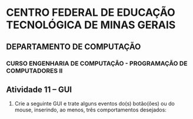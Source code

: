 # CENTRO FEDERAL DE EDUCAÇÃO TECNOLÓGICA DE MINAS GERAIS

## DEPARTAMENTO DE COMPUTAÇÃO

### CURSO ENGENHARIA DE COMPUTAÇÃO - PROGRAMAÇÃO DE COMPUTADORES II

## Atividade 11 – GUI

1. Crie a seguinte GUI e trate alguns eventos do(s) botão(ões) ou do mouse, inserindo, ao menos, três comportamentos desejados:

<p align="center"
  <img src = "/Imagens/Imagem 01.png">
</p>
